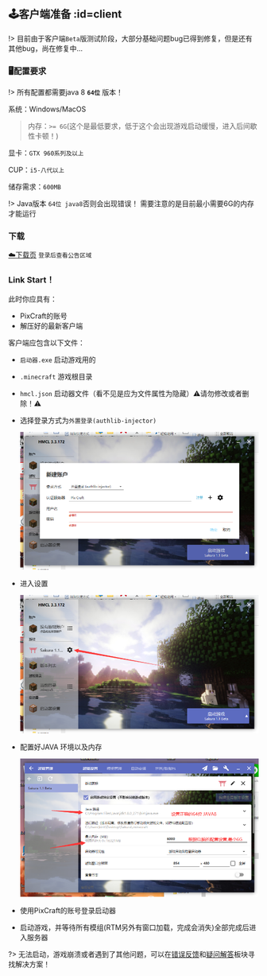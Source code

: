 [error]: https://github.com/Kamikuz/Atorasumonogatarito/issues
[faq]: /welcome/faq.md

## 🕹️客户端准备 :id=client

!> 目前由于客户端`Beta`版测试阶段，大部分基础问题bug已得到修复，但是还有其他bug，尚在修复中...

### 🖥️配置要求

!> 所有配置都需要java 8 **`64位`** 版本！

系统：Windows/MacOS

> 内存：`>= 6G`(这个是最低要求，低于这个会出现游戏启动缓慢，进入后间歇性卡顿！)

显卡：`GTX 960系列及以上`

CUP：`i5-八代以上`

储存需求：`600MB`

!> Java版本 `64位 java8`否则会出现错误！
需要注意的是目前最小需要6G的内存才能运行

### 下载

[☁️下载页](https://mc.pixmeow.com/user) `登录后查看公告区域`

### Link Start！

此时你应具有：
- PixCraft的账号
- 解压好的最新客户端

客户端应包含以下文件：
- `启动器.exe` 启动游戏用的
- `.minecraft` 游戏根目录
- `hmcl.json` 启动器文件（看不见是应为文件属性为隐藏）⚠️请勿修改或者删除！⚠️

- 选择登录方式为`外置登录(authlib-injector)`

    ![login](../assets/images/client/account.png)

- 进入设置

    ![login](../assets/images/client/setting.png)

- 配置好JAVA 环境以及内存

    ![login](../assets/images/client/java_setting.png)
    
- 使用PixCraft的账号登录启动器
- 启动游戏，并等待所有模组(RTM另外有窗口加载，完成会消失)全部完成后进入服务器

?> 无法启动，游戏崩溃或者遇到了其他问题，可以在[错误反馈][error]和[疑问解答][faq]板块寻找解决方案！

